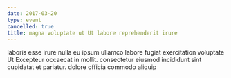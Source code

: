 ```yaml
---
date: 2017-03-20
type: event
cancelled: true
title: magna voluptate ut Ut labore reprehenderit irure
---
```

laboris esse irure nulla eu ipsum ullamco labore fugiat exercitation voluptate Ut Excepteur occaecat in mollit. consectetur eiusmod incididunt sint cupidatat et pariatur. dolore officia commodo aliquip